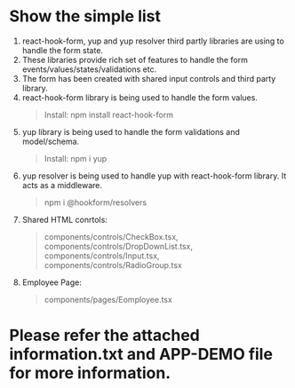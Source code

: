 # Show the simple list
1. react-hook-form, yup and yup resolver third partly libraries are using to handle the form state.
2. These libraries provide rich set of features to handle the form events/values/states/validations etc.
3. The form has been created with shared input controls and third party library.
4. react-hook-form library is being used to handle the form values.
    > Install: npm install react-hook-form
5. yup library is being used to handle the form validations and model/schema.
    > Install: npm i yup
6. yup resolver is being used to handle yup with react-hook-form library. It acts as a middleware.
    > npm i @hookform/resolvers
7. Shared HTML conrtols:
    > components/controls/CheckBox.tsx, components/controls/DropDownList.tsx, components/controls/Input.tsx, components/controls/RadioGroup.tsx
8. Employee Page:
    > components/pages/Eomployee.tsx
# Please refer the attached information.txt and APP-DEMO file for more information.
